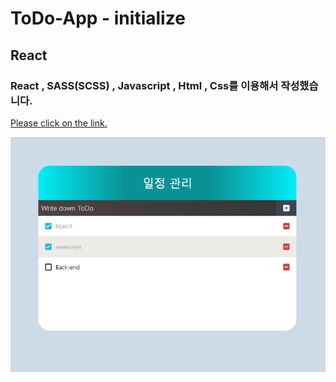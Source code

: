 # ToDo-App - initialize

## React

### React , SASS(SCSS) , Javascript , Html , Css를 이용해서 작성했습니다.

[Please click on the link.](https://wondonghwi.github.io/ToDo-App)

<img src="capture.PNG">

